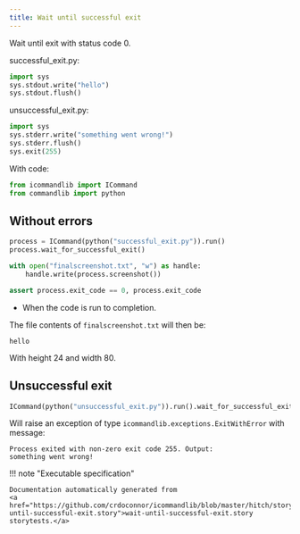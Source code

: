 ```yaml
---
title: Wait until successful exit
---
```




Wait until exit with status code 0.






successful_exit.py:

```python
import sys
sys.stdout.write("hello")
sys.stdout.flush()
```
unsuccessful_exit.py:

```python
import sys
sys.stderr.write("something went wrong!")
sys.stderr.flush()
sys.exit(255)
```

With code:

```python
from icommandlib import ICommand
from commandlib import python

```




## Without errors




```python
process = ICommand(python("successful_exit.py")).run()
process.wait_for_successful_exit()

with open("finalscreenshot.txt", "w") as handle:
    handle.write(process.screenshot())

assert process.exit_code == 0, process.exit_code

```



* When the code is run to completion.

The file contents of `finalscreenshot.txt` will then be:

```hello```

With height 24 and width 80.


## Unsuccessful exit




```python
ICommand(python("unsuccessful_exit.py")).run().wait_for_successful_exit()

```



Will raise an exception of type `icommandlib.exceptions.ExitWithError`
with message:

```
Process exited with non-zero exit code 255. Output:
something went wrong!
```







!!! note "Executable specification"

    Documentation automatically generated from 
    <a href="https://github.com/crdoconnor/icommandlib/blob/master/hitch/story/wait-until-successful-exit.story">wait-until-successful-exit.story
    storytests.</a>

